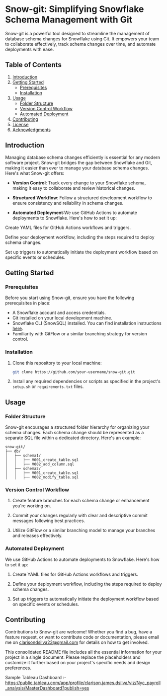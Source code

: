 
# Snow-git: Simplifying Snowflake Schema Management with Git

Snow-git is a powerful tool designed to streamline the management of database schema changes for Snowflake using Git. It empowers your team to collaborate effectively, track schema changes over time, and automate deployments with ease.

## Table of Contents

1. [Introduction](#introduction)
2. [Getting Started](#getting-started)
    - [Prerequisites](#prerequisites)
    - [Installation](#installation)
3. [Usage](#usage)
    - [Folder Structure](#folder-structure)
    - [Version Control Workflow](#version-control-workflow)
    - [Automated Deployment](#automated-deployment)
4. [Contributing](#contributing)
5. [License](#license)
6. [Acknowledgments](#acknowledgments)

## Introduction

Managing database schema changes efficiently is essential for any modern software project. Snow-git bridges the gap between Snowflake and Git, making it easier than ever to manage your database schema changes. Here's what Snow-git offers:

- **Version Control**: Track every change to your Snowflake schema, making it easy to collaborate and review historical changes.

- **Structured Workflow**: Follow a structured development workflow to ensure consistency and reliability in schema changes.

- **Automated Deployment**:We use GitHub Actions to automate deployments to Snowflake. Here's how to set it up:

Create YAML files for GitHub Actions workflows and triggers.

Define your deployment workflow, including the steps required to deploy schema changes.

Set up triggers to automatically initiate the deployment workflow based on specific events or schedules.

## Getting Started

### Prerequisites

Before you start using Snow-git, ensure you have the following prerequisites in place:

- A Snowflake account and access credentials.
- Git installed on your local development machine.
- Snowflake CLI (SnowSQL) installed. You can find installation instructions [here](https://docs.snowflake.com/en/user-guide/snowsql-install-config.html).
- Familiarity with GitFlow or a similar branching strategy for version control.

### Installation

1. Clone this repository to your local machine:

   ```bash
   git clone https://github.com/your-username/snow-git.git
   ```

2. Install any required dependencies or scripts as specified in the project's `setup.sh` or `requirements.txt` files.

## Usage

### Folder Structure

Snow-git encourages a structured folder hierarchy for organizing your schema changes. Each schema change should be represented as a separate SQL file within a dedicated directory. Here's an example:

```
snow-git/
├── db/
│   ├── schema1/
│   │   ├── V001_create_table.sql
│   │   ├── V002_add_column.sql
│   ├── schema2/
│   │   ├── V001_create_table.sql
│   │   ├── V002_modify_table.sql
```

### Version Control Workflow

1. Create feature branches for each schema change or enhancement you're working on.

2. Commit your changes regularly with clear and descriptive commit messages following best practices.

3. Utilize GitFlow or a similar branching model to manage your branches and releases effectively.

### Automated Deployment

We use GitHub Actions to automate deployments to Snowflake. Here's how to set it up:

1. Create YAML files for GitHub Actions workflows and triggers.

2. Define your deployment workflow, including the steps required to deploy schema changes.

3. Set up triggers to automatically initiate the deployment workflow based on specific events or schedules.

## Contributing

Contributions to Snow-git are welcome! Whether you find a bug, have a feature request, or want to contribute code or documentation, please email me on clarisondsilva23@gmail.com for details on how to get involved.


This consolidated README file includes all the essential information for your project in a single document. Please replace the placeholders and customize it further based on your project's specific needs and design preferences.


Sample Tableau Dashboard :- https://public.tableau.com/app/profile/clarison.james.dsilva/viz/Nyc_payroll_analysis/MasterDashboard?publish=yes
